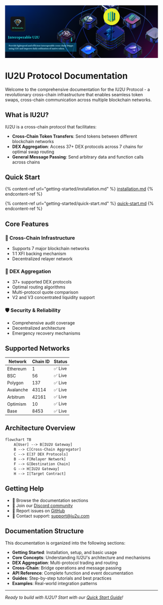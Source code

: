 ![IU2U Protocol](IU2U-banner.png)

# IU2U Protocol Documentation

Welcome to the comprehensive documentation for the IU2U Protocol - a revolutionary cross-chain infrastructure that enables seamless token swaps, cross-chain communication across multiple blockchain networks.

## What is IU2U?

IU2U is a cross-chain protocol that facilitates:

- **Cross-Chain Token Transfers**: Send tokens between different blockchain networks
- **DEX Aggregation**: Access 37+ DEX protocols across 7 chains for optimal swap routing
- **General Message Passing**: Send arbitrary data and function calls across chains

## Quick Start

{% content-ref url="getting-started/installation.md" %}
[installation.md](getting-started/installation.md)
{% endcontent-ref %}

{% content-ref url="getting-started/quick-start.md" %}
[quick-start.md](getting-started/quick-start.md)
{% endcontent-ref %}

## Core Features

### 🔗 Cross-Chain Infrastructure
- Supports 7 major blockchain networks
- 1:1 XFI backing mechanism
- Decentralized relayer network

### 🔄 DEX Aggregation
- 37+ supported DEX protocols
- Optimal routing algorithms
- Multi-protocol quote comparison
- V2 and V3 concentrated liquidity support

### 🛡️ Security & Reliability
- Comprehensive audit coverage
- Decentralized architecture
- Emergency recovery mechanisms

## Supported Networks

| Network | Chain ID | Status |
|---------|----------|--------|
| Ethereum | 1 | ✅ Live |
| BSC | 56 | ✅ Live |
| Polygon | 137 | ✅ Live |
| Avalanche | 43114 | ✅ Live |
| Arbitrum | 42161 | ✅ Live |
| Optimism | 10 | ✅ Live |
| Base | 8453 | ✅ Live |

## Architecture Overview

```mermaid
flowchart TB
    A[User] --> B[IU2U Gateway]
    B --> C[Cross-Chain Aggregator]
    C --> E[37 DEX Protocols]
    B --> F[Relayer Network]
    F --> G[Destination Chain]
    G --> H[IU2U Gateway]
    H --> I[Target Contract]
```

## Getting Help

- 📖 Browse the documentation sections
- 💬 Join our [Discord community](https://discord.gg/u2u)
- 🐛 Report issues on [GitHub](https://github.com/U2U-Network/U2U-Contracts)
- 📧 Contact support: support@iu2u.com

## Documentation Structure

This documentation is organized into the following sections:

- **Getting Started**: Installation, setup, and basic usage
- **Core Concepts**: Understanding IU2U's architecture and mechanisms
- **DEX Aggregation**: Multi-protocol trading and routing
- **Cross-Chain**: Bridge operations and message passing
- **API Reference**: Complete function and event documentation
- **Guides**: Step-by-step tutorials and best practices
- **Examples**: Real-world integration patterns

---

*Ready to build with IU2U? Start with our [Quick Start Guide](getting-started/quick-start.md)!*
